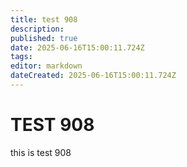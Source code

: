 ```yaml
---
title: test 908
description: 
published: true
date: 2025-06-16T15:00:11.724Z
tags: 
editor: markdown
dateCreated: 2025-06-16T15:00:11.724Z
---
```


# TEST 908
this is test 908
